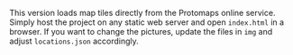 This version loads map tiles directly from the Protomaps online service.
Simply host the project on any static web server and open `index.html` in a browser.
If you want to change the pictures, update the files in `img` and adjust `locations.json` accordingly.
